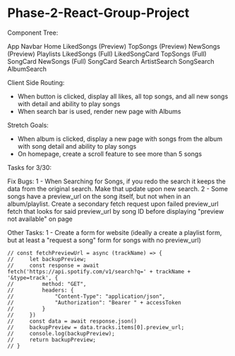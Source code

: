 # Phase-2-React-Group-Project

Component Tree:

App
    Navbar
    Home
        LikedSongs (Preview)
        TopSongs (Preview)
        NewSongs (Preview)
    Playlists
        LikedSongs (Full)
            LikedSongCard
        TopSongs (Full)
            SongCard
        NewSongs (Full)
            SongCard
    Search
        ArtistSearch
        SongSearch
        AlbumSearch

Client Side Routing: 
- When button is clicked, display all likes, all top songs, and all new songs with detail and ability to play songs
- When search bar is used, render new page with Albums

Stretch Goals:
- When album is clicked, display a new page with songs from the album with song detail and ability to play songs
- On homepage, create a scroll feature to see more than 5 songs

Tasks for 3/30:

Fix Bugs:
    1 - When Searching for Songs, if you redo the search it keeps the data from the original search.  Make that update upon new search.
    2 - Some songs have a preview_url on the song itself, but not when in an album/playlist.  Create a secondary fetch request upon failed preview_url fetch that looks for said preview_url by song ID before displaying "preview not available" on page

Other Tasks:
    1 - Create a form for website (ideally a create a playlist form, but at least a "request a song" form for songs with no preview_url)


    // const fetchPreviewUrl = async (trackName) => {
    //     let backupPreview;
    //     const response = await fetch('https://api.spotify.com/v1/search?q=' + trackName + '&type=track', {
    //         method: "GET",
    //         headers: {
    //             "Content-Type": "application/json",
    //             "Authorization": "Bearer " + accessToken
    //         }
    //     })
    //     const data = await response.json()
    //     backupPreview = data.tracks.items[0].preview_url;
    //     console.log(backupPreview);
    //     return backupPreview;
    // }
